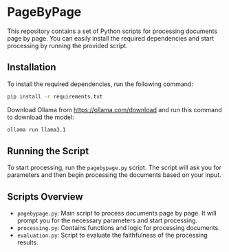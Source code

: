 # PageByPage

This repository contains a set of Python scripts for processing documents page by page.
You can easily install the required dependencies and start processing by running the provided script.

## Installation

To install the required dependencies, run the following command:

```bash
pip install -r requirements.txt
```

Download Ollama from https://ollama.com/download and run this command to download the model:

```bash
ollama run llama3.1
```

## Running the Script

To start processing, run the `pagebypage.py` script. The script will ask you for parameters and then begin processing the documents based on your input.

## Scripts Overview

- `pagebypage.py`: Main script to process documents page by page. It will prompt you for the necessary parameters and start processing.
- `processing.py`: Contains functions and logic for processing documents.
- `evaluation.py`: Script to evaluate the faithfulness of the processing results.